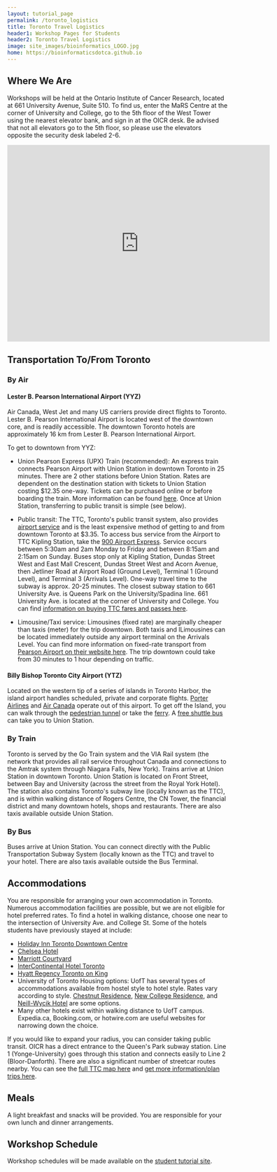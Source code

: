 ```yaml
---
layout: tutorial_page
permalink: /toronto_logistics
title: Toronto Travel Logistics
header1: Workshop Pages for Students
header2: Toronto Travel Logistics
image: site_images/bioinformatics_LOGO.jpg
home: https://bioinformaticsdotca.github.io
---
```


## Where We Are

Workshops will be held at the Ontario Institute of Cancer Research, located at 661 University Avenue, Suite 510. To find us, enter the MaRS Centre at the corner of University and College, go to the 5th floor of the West Tower using the nearest elevator bank, and sign in at the OICR desk. Be advised that not all elevators go to the 5th floor, so please use the elevators opposite the security desk labeled 2-6.  

<iframe width="600" height="450" frameborder="0" style="border:0"
src="https://www.google.com/maps/embed/v1/place?q=place_id:ChIJMSoe2Lc0K4gRmSmTP3QCkhY&key=AIzaSyAY3MSfX-l_zVGMaSrEcq7w2wLJd4gVF5U" allowfullscreen></iframe>  

## Transportation To/From Toronto  

### By Air 

#### Lester B. Pearson International Airport (YYZ)  

Air Canada, West Jet and many US carriers provide direct flights to Toronto. Lester B. Pearson International Airport is located west of the downtown core, and is readily accessible. The downtown Toronto hotels are approximately 16 km from Lester B. Pearson International Airport.

To get to downtown from YYZ:

* Union Pearson Express (UPX) Train (recommended): An express train connects Pearson Airport with Union Station in downtown Toronto in 25 minutes. There are 2 other stations before Union Station. Rates are dependent on the destination station with tickets to Union Station costing $12.35 one-way. Tickets can be purchased online or before boarding the train. More information can be found [here](http://www.upexpress.com). Once at Union Station, transferring to public transit is simple (see below).

* Public transit: The TTC, Toronto's public transit system, also provides [airport service](https://www.ttc.ca/en/riding-the-ttc/Service-to-the-airport/Toronto-Pearson-International-Airport) and is the least expensive method of getting to and from downtown Toronto at $3.35. To access bus service from the Airport to TTC Kipling Station, take the [900 Airport Express](https://staging2.ttc.ca/routes-and-schedules/900/0). Service occurs between 5:30am and 2am Monday to Friday and between 8:15am and 2:15am on Sunday. Buses stop only at Kipling Station, Dundas Street West and East Mall Crescent, Dundas Street West and Acorn Avenue, then Jetliner Road at Airport Road (Ground Level), Terminal 1 (Ground Level), and Terminal 3 (Arrivals Level). One-way travel time to the subway is approx. 20-25 minutes. The closest subway station to 661 University Ave. is Queens Park on the University/Spadina line. 661 University Ave. is located at the corner of University and College. You can find [information on buying TTC fares and passes here](https://www.ttc.ca/Fares-and-passes/How-to-buy-fares-and-passes).

* Limousine/Taxi service: Limousines (fixed rate) are marginally cheaper than taxis (meter) for the trip downtown. Both taxis and lLimousines can be located immediately outside any airport terminal on the Arrivals Level. You can find more information on fixed-rate transport from [Pearson Airport on their website here](https://www.torontopearson.com/en/transportation-and-parking/taxis-and-limos). The trip downtown could take from 30 minutes to 1 hour depending on traffic.

#### Billy Bishop Toronto City Airport (YTZ)  

Located on the western tip of a series of islands in Toronto Harbor, the island airport handles scheduled, private and corporate flights. [Porter Airlines](https://www.flyporter.com/en-ca/) and [Air Canada](https://www.aircanada.com/ca/en/aco/home.html) operate out of this airport. To get off the Island, you can walk through the [pedestrian tunnel](https://www.billybishopairport.com/to-from/pedestrian-tunnel) or take the [ferry](https://www.billybishopairport.com/to-from/ferry). A [free shuttle bus](https://www.billybishopairport.com/the-airport/amenities/services) can take you to Union Station.

###	By Train

Toronto is served by the Go Train system and the VIA Rail system (the network that provides all rail service throughout Canada and connections to the Amtrak system through Niagara Falls, New York). Trains arrive at Union Station in downtown Toronto. Union Station is located on Front Street, between Bay and University (across the street from the Royal York Hotel). The station also contains Toronto's subway line (locally known as the TTC), and is within walking distance of Rogers Centre, the CN Tower, the financial district and many downtown hotels, shops and restaurants. There are also taxis available outside Union Station.

###	By Bus

Buses arrive at Union Station. You can connect directly with the Public Transportation Subway System (locally known as the TTC) and travel to your hotel. There are also taxis available outside the Bus Terminal.

## Accommodations

You are responsible for arranging your own accommodation in Toronto. Numerous accommodation facilities are possible, but we are not eligible for hotel preferred rates. To find a hotel in walking distance, choose one near to the intersection of University Ave. and College St. Some of the hotels students have previously stayed at include:

* [Holiday Inn Toronto Downtown Centre](https://www.ihg.com/holidayinn/hotels/us/en/toronto/yyzct/hoteldetail)
* [Chelsea Hotel](https://www.chelseatoronto.com/en/)
* [Marriott Courtyard](https://www.marriott.com/en-us/hotels/yyzcy-courtyard-toronto-downtown/overview/)
* [InterContinental Hotel Toronto](https://www.torontocentre.intercontinental.com/)
* [Hyatt Regency Toronto on King](https://www.hyatt.com/en-US/hotel/canada/hyatt-regency-toronto/torrt)
*	University of Toronto Housing options: UofT has several types of accommodations available from hostel style to hotel style. Rates vary according to style. [Chestnut Residence](https://stayatuoft.com/), [New College Residence](http://www.ncsummer.utoronto.ca/), and [Neill-Wycik Hotel](https://www.neillwycikhotel.com/) are some options.   
* Many other hotels exist within walking distance to UofT campus. Expedia.ca, Booking.com, or hotwire.com are useful websites for narrowing down the choice.  

If you would like to expand your radius, you can consider taking public transit. OICR has a direct entrance to the Queen's Park subway station. Line 1 (Yonge-University) goes through this station and connects easily to Line 2 (Bloor-Danforth). There are also a significant number of streetcar routes nearby. You can see the [full TTC map here](https://ttc-cdn.azureedge.net/-/media/Project/TTC/DevProto/Images/Home/Routes-and-Schedules/Landing-page-pdfs/TTC_SubwayStreetcarMap_2021-11.pdf?rev=b33eab4ccfa0444f82cf10f66cf20dfd) and [get more information/plan trips here](https://www.ttc.ca/). 


## Meals
A light breakfast and snacks will be provided. You are responsible for your own lunch and dinner arrangements.

## Workshop Schedule
Workshop schedules will be made available on the [student tutorial site](https://bioinformaticsdotca.github.io/).
